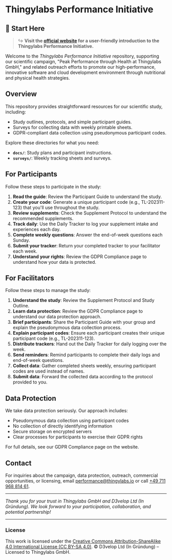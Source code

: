 # Thingylabs Performance Initiative

## 🚀 **Start Here**  
> ↪ **Visit the [official website](https://thingylabs.github.io/thingylabs-performance-initiative/) for a user-friendly introduction to the Thingylabs Performance Initiative.**  

Welcome to the *Thingylabs Performance Initiative* repository, supporting our scientific campaign, "Peak Performance through Health at Thingylabs GmbH," and related outreach efforts to promote our high-performance, innovative software and cloud development environment through nutritional and physical health strategies.

## Overview

This repository provides straightforward resources for our scientific study, including:

- Study outlines, protocols, and simple participant guides.
- Surveys for collecting data with weekly printable sheets.
- GDPR-compliant data collection using pseudonymous participant codes.

Explore these directories for what you need:

- **`docs/`**: Study plans and participant instructions.
- **`surveys/`**: Weekly tracking sheets and surveys.

## For Participants

Follow these steps to participate in the study:

1. **Read the guide**: Review the Participant Guide to understand the study.
2. **Create your code**: Generate a unique participant code (e.g., TL-202311-123) that you'll use throughout the study.
3. **Review supplements**: Check the Supplement Protocol to understand the recommended supplements.
4. **Track daily**: Use the Daily Tracker to log your supplement intake and experiences each day.
5. **Complete weekly questions**: Answer the end-of-week questions each Sunday.
6. **Submit your tracker**: Return your completed tracker to your facilitator each week.
7. **Understand your rights**: Review the GDPR Compliance page to understand how your data is protected.

## For Facilitators

Follow these steps to manage the study:

1. **Understand the study**: Review the Supplement Protocol and Study Outline.
2. **Learn data protection**: Review the GDPR Compliance page to understand our data protection approach.
3. **Brief participants**: Share the Participant Guide with your group and explain the pseudonymous data collection process.
4. **Explain participant codes**: Ensure each participant creates their unique participant code (e.g., TL-202311-123).
5. **Distribute trackers**: Hand out the Daily Tracker for daily logging over the week.
6. **Send reminders**: Remind participants to complete their daily logs and end-of-week questions.
7. **Collect data**: Gather completed sheets weekly, ensuring participant codes are used instead of names.
8. **Submit data**: Forward the collected data according to the protocol provided to you.

## Data Protection

We take data protection seriously. Our approach includes:
- Pseudonymous data collection using participant codes
- No collection of directly identifying information
- Secure storage on encrypted servers
- Clear processes for participants to exercise their GDPR rights

For full details, see our GDPR Compliance page on the website.

## Contact
For inquiries about the campaign, data protection, outreach, commercial opportunities, or licensing, email [performance@thingylabs.io](mailto:performance@thingylabs.io) or call [+49 711 968 814 61](tel:+4971196881461).

---

*Thank you for your trust in Thingylabs GmbH and D3velop Ltd (In Gründung). We look forward to your participation, collaboration, and potential partnership!*

---

### License
This work is licensed under the [Creative Commons Attribution-ShareAlike 4.0 International License (CC BY-SA 4.0)](https://creativecommons.org/licenses/by-sa/4.0/). © D3velop Ltd (In Gründung) – Licensed to Thingylabs GmbH.
